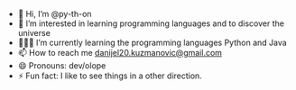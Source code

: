 - 👋 Hi, I’m @py-th-on 
- 👀 I’m interested in learning programming languages and to discover the universe
- 👨🏼‍💻 I’m currently learning the programming languages Python and Java
- 📫 How to reach me danijel20.kuzmanovic@gmail.com
- 😄 Pronouns: dev/olope
- ⚡ Fun fact: I like to see things in a other direction.

<!---
py-th-on/py-th-on is a ✨ special ✨ repository because its `README.md` (this file) appears on your GitHub profile.
You can click the Preview link to take a look at your changes.
--->
